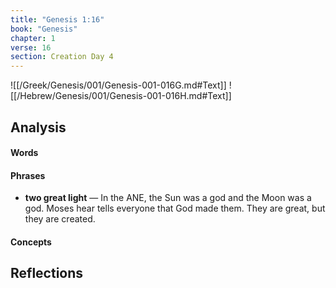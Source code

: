 ```yaml
---
title: "Genesis 1:16"
book: "Genesis"
chapter: 1
verse: 16
section: Creation Day 4
---
```

![[/Greek/Genesis/001/Genesis-001-016G.md#Text]]
![[/Hebrew/Genesis/001/Genesis-001-016H.md#Text]]

## Analysis

#### Words

#### Phrases
- **two great light** — In the ANE, the Sun was a god and the Moon was a god.  Moses hear tells everyone that God made them.  They are great, but they are created.

#### Concepts

## Reflections
